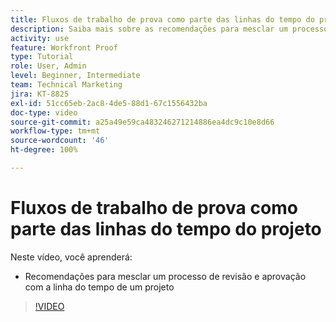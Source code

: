 ```yaml
---
title: Fluxos de trabalho de prova como parte das linhas do tempo do projeto
description: Saiba mais sobre as recomendações para mesclar um processo de revisão e aprovação com uma linha do tempo de projeto no  [!DNL  Workfront].
activity: use
feature: Workfront Proof
type: Tutorial
role: User, Admin
level: Beginner, Intermediate
team: Technical Marketing
jira: KT-8825
exl-id: 51cc65eb-2ac8-4de5-88d1-67c1556432ba
doc-type: video
source-git-commit: a25a49e59ca483246271214886ea4dc9c10e8d66
workflow-type: tm+mt
source-wordcount: '46'
ht-degree: 100%

---
```


# Fluxos de trabalho de prova como parte das linhas do tempo do projeto

Neste vídeo, você aprenderá:

* Recomendações para mesclar um processo de revisão e aprovação com a linha do tempo de um projeto

>[!VIDEO](https://video.tv.adobe.com/v/335125/?quality=12&learn=on)

<!--
This is a duplicate and not used in the TOC
-->
